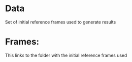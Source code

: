 # Data

Set of initial reference frames used to generate results

# Frames:
This links to the folder with the initial reference frames used 
